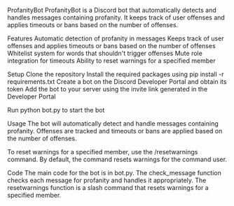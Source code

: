 ProfanityBot
ProfanityBot is a Discord bot that automatically detects and handles messages containing profanity. It keeps track of user offenses and applies timeouts or bans based on the number of offenses.

Features
Automatic detection of profanity in messages
Keeps track of user offenses and applies timeouts or bans based on the number of offenses
Whitelist system for words that shouldn't trigger offenses
Mute role integration for timeouts
Ability to reset warnings for a specified member

Setup
Clone the repository
Install the required packages using pip install -r requirements.txt
Create a bot on the Discord Developer Portal and obtain its token
Add the bot to your server using the invite link generated in the Developer Portal

Run python bot.py to start the bot

Usage
The bot will automatically detect and handle messages containing profanity. Offenses are tracked and timeouts or bans are applied based on the number of offenses.

To reset warnings for a specified member, use the /resetwarnings command. By default, the command resets warnings for the command user.

Code
The main code for the bot is in bot.py. The check_message function checks each message for profanity and handles it appropriately. The resetwarnings function is a slash command that resets warnings for a specified member.
